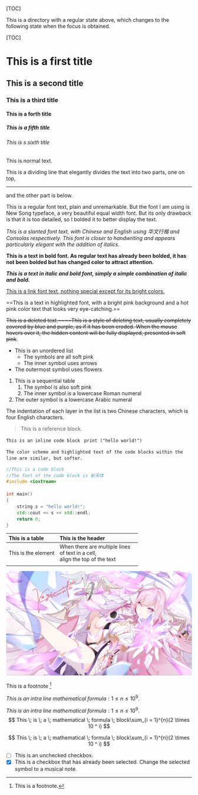 [TOC]

This is a directory with a regular state above, which changes to the following state when the focus is obtained.

[TOC]



# This is a first title

## This is a second title

### This is a third title

#### This is a forth title

##### This is a fifth title

###### This is s sixth title

This is normal text.



This is a dividing line that elegantly divides the text into two parts, one on top,

------

and the other part is below.



This is a regular font text, plain and unremarkable. But the font I am using is New Song typeface, a very beautiful equal width font. But its only drawback is that it is too detailed, so I bolded it to better display the text.



*This is a slanted font text, with Chinese and English using 华文行楷 and Consolas respectively. This font is closer to handwriting and appears particularly elegant with the addition of italics.*



**This is a text in bold font. As regular text has already been bolded, it has not been bolded but has changed color to attract attention.**



***This is a text in italic and bold font, simply a simple combination of italic and bold.***



[This is a link font text, nothing special except for its bright colors.](https://github.com/ShimuGuyue/typora-theme-PinkFairy)



==This is a text in highlighted font, with a bright pink background and a hot pink color text that looks very eye-catching.==



~~This is a deleted text.~~~~This is a style of deleting text, usually completely covered by blue and purple, as if it has been eroded. When the mouse hovers over it, the hidden content will be fully displayed, presented in soft pink~~.



+ This is an unordered list
  + The symbols are all soft pink 	
  + The inner symbol uses arrows
+ The outermost symbol uses flowers

1. This is a sequential table
   1. The symbol is also soft pink
   1. The inner symbol is a lowercase Roman numeral
1. The outer symbol is a lowercase Arabic numeral

The indentation of each layer in the list is two Chinese characters, which is four English characters.



> This is a reference block.



`This is an inline code block ` `print ("hello world!")`

`The color scheme and highlighted text of the code blocks within the line are similar, but softer.`



```c++
//This is a code block
//The font of the code block is 新宋体
#include <iostream>

int main()
{
	string s = "hello world!";
	std::cout << s << std::endl;
	return 0;
}
```



| This is a table     | This is the header                                           |      |
| :------------------ | :----------------------------------------------------------- | :--- |
| This is the element | When there are multiple lines<br />of text in a cell, <br />align the top of the text |      |
|                     |                                                              |      |



![This is an image that will not completely fill the container; The image has been set to rounded corners and light pink shadows have been added around the edges](resource/images/100368475_p1_master1200.jpg)



This is a footnote [^ footnote]

[^ Footnote]: This is a footnote.



$This \; is \; an \; intra \; line \; mathematical \; formula: 1 \leq n \leq 10 ^ 9.$

$This \; is \; an \; intra \; line \; mathematical \; formula: 1 \leq n \leq 10 ^ 9.$
$$
This \; is \; a \; mathematical \; formula \; block\sum_{i = 1}^{n}(2 \times 10 ^ i)
$$

$$
This \; is \; a \; mathematical \; formula \; block\sum_{i = 1}^{n}(2 \times 10 ^ i)
$$



<!-- This is a commented content with the same style as the comment text in the code block. -->



- [ ] This is an unchecked checkbox.
- [x] This is a checkbox that has already been selected. Change the selected symbol to a musical note.